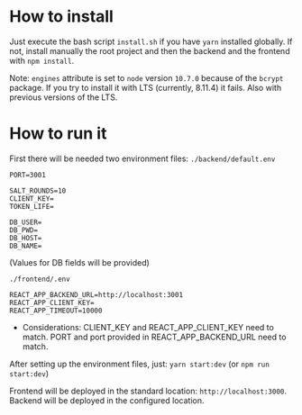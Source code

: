 # How to install

Just execute the bash script `install.sh` if you have `yarn` installed globally.
If not, install manually the root project and then the backend and the frontend with `npm install`.

Note: `engines` attribute is set to `node` version `10.7.0` because of the `bcrypt` package. If you try to install it with LTS (currently, 8.11.4) it fails. Also with previous versions of the LTS.

# How to run it
First there will be needed two environment files:
`./backend/default.env`
```
PORT=3001

SALT_ROUNDS=10
CLIENT_KEY=
TOKEN_LIFE=

DB_USER=
DB_PWD=
DB_HOST=
DB_NAME=
```
(Values for DB fields will be provided)

`./frontend/.env`
```
REACT_APP_BACKEND_URL=http://localhost:3001
REACT_APP_CLIENT_KEY=
REACT_APP_TIMEOUT=10000
```

- Considerations:
CLIENT_KEY and REACT_APP_CLIENT_KEY need to match.
PORT and port provided in REACT_APP_BACKEND_URL need to match.

After setting up the environment files, just:
`yarn start:dev` (or `npm run start:dev`)

Frontend will be deployed in the standard location: `http://localhost:3000`.
Backend will be deployed in the configured location.



